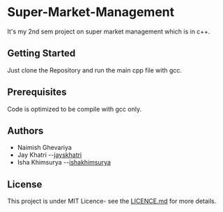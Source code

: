 # Super-Market-Management
It's my 2nd sem project on super market management which is in c++.

## Getting Started
Just clone the Repository and run the main cpp file with gcc.

## Prerequisites
Code is optimized to be compile with gcc only.

## Authors
- Naimish Ghevariya
- Jay Khatri --[jayskhatri](https://github.com/jayskhatri)
- Isha Khimsurya --[ishakhimsurya](https://github.com/ishakhimsurya)

## License
This project is under MIT Licence- see the [LICENCE.md](https://github.com/jayskhatri/Super-Market-Management/blob/master/LICENSE) for more details.
